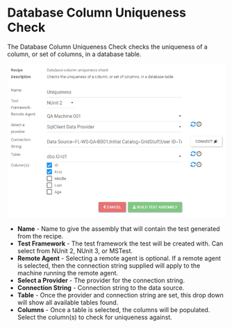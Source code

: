 ﻿# Database Column Uniqueness Check

The Database Column Uniqueness Check checks the uniqueness of a column, or set of columns, in a database table. 

![uniqueness recipe](images/uniquenessRecipe.png)

* __Name__ - Name to give the assembly that will contain the test generated from the recipe.
* __Test Framework__ - The test framework the test will be created with. Can select from NUnit 2, NUnit 3, or MSTest.
* __Remote Agent__ - Selecting a remote agent is optional. If a remote agent is selected, then the connection string supplied will apply to the machine running the remote agent.
* __Select a Provider__ - The provider for the connection string.
* __Connection String__ - Connection string to the data source.
* __Table__ - Once the provider and connection string are set, this drop down will show all available tables found.
* __Columns__ - Once a table is selected, the columns will be populated. Select the column(s) to check for uniqueness against. 